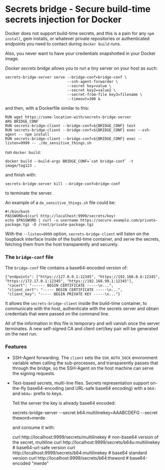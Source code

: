 Secrets bridge - Secure build-time secrets injection for Docker
===============================================================

Docker does not support build-time secrets, and this is a pain for any
`npm install`, gem installs, or whatever private repositories or
authenticated endpoints you need to contact during `docker build`
runs.

Also, you never want to have your credentials snapshotted in your
Docker image.

_Docker secrets bridge_ allows you to run a tiny server on your host as such:

    secrets-bridge-server serve --bridge-conf=bridge-conf \
                                --ssh-agent-forwarder \
                                --secret key=value \
                                --secret key2=value2 \
                                --secret-from-file key3=filename \
                                --timeout=300 &

and then, with a Dockerfile similar to this:

    RUN wget https://some-location-with/secrets-bridge-server
    ARG BRIDGE_CONF
    RUN secrets-bridge-client --bridge-conf=${BRIDGE_CONF} test
    RUN secrets-bridge-client --bridge-conf=${BRIDGE_CONF} exec --ssh-agent -- npm install
    RUN secrets-bridge-client --bridge-conf=${BRIDGE_CONF} exec --listen=9999 -- ./do_sensitive_things.sh

run `docker build`:

    docker build --build-args BRIDGE_CONF=`cat bridge-conf` -t image/tag123 .

and finish with:

    secrets-bridge-server kill --bridge-conf=bridge-conf

to terminate the server.

An example of a `do_sensitive_things.sh` file could be:

    #!/bin/bash
    PASSWORD=$(curl http://localhost:9999/secrets/key)
    echo $PASSWORD | curl -u username https://secure.example.com/private-package.tgz -O /root/private-package.tgz

With the `--listen=9999` option, `secrets-bridge-client` will listen
on the loopback interface inside of the build-time container, and
serve the secrets, fetching them from the host transparently and
securely.


### The `bridge-conf` file

The `bridge-conf` file contains a base64-encoded version of:

    {"endpoints": ["https://127.0.0.1:12345", "https://192.168.0.6:12345", "https://172.17.0.1:12345", "https://192.168.99.1:12345"],
     "cacert": "------ BEGIN CERTIFICATE -----\n...",
     "client_cert": "----- BEGIN CERTIFICATE -----\n...",
     "client_key": "----- BEGIN PRIVATE KEY -----\n..."}

It allows the `secrets-bridge-client` inside the build-time container,
to communicate with the host, authenticate with the secrets server
and obtain credentials that were passed on the command line.

All of the information in this file is temporary and will vanish once
the server terminates. A new self-signed CA and client cert/key pair
will be generated on the next run.


### Features

* SSH-Agent forwarding. The `client` sets the `SSH_AUTH_SOCK`
  environment variable when calling the sub-processes, and
  transparently passes that through the bridge, so the SSH-Agent on
  the host machine can serve the signing requests.

* Text-based secrets, multi-line files. Secrets representation support
  on-the-fly base64-encoding (and URL-safe base64 encoding) with a
  `b64:` and `b64u:` prefix to keys.

  Tell the server the key is already base64 encoded:

    secrets-bridge-server --secret b64:multilinekey=AAABCDEFG --secret theword=merde

  and consume it with:

    curl http://localhost:9999/secrets/multilinekey  # non-base64 version of the secret, multiline
    curl http://localhost:9999/secrets/b64u:multilinekey  # base64-url-safe version
    curl http://localhost:9999/secrets/b64:multilinekey  # base64 standard version
    curl http://localhost:9999/secrets/b64:theword  # base64-encoded "merde"
